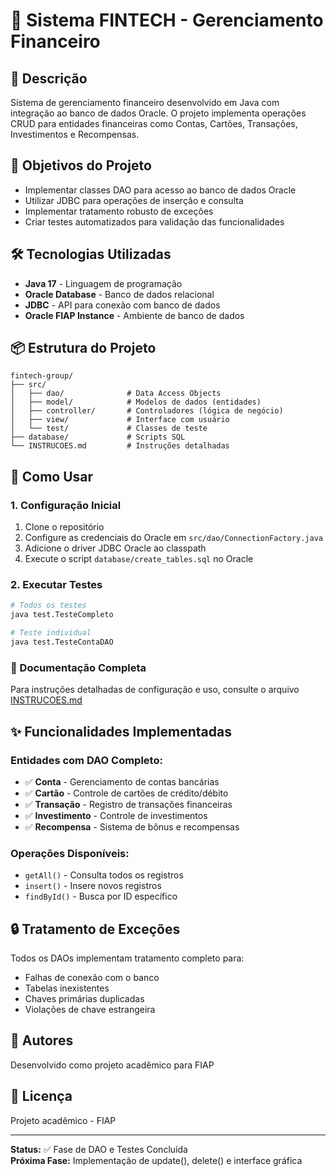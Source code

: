# 🏦 Sistema FINTECH - Gerenciamento Financeiro

## 📌 Descrição
Sistema de gerenciamento financeiro desenvolvido em Java com integração ao banco de dados Oracle. O projeto implementa operações CRUD para entidades financeiras como Contas, Cartões, Transações, Investimentos e Recompensas.

## 🎯 Objetivos do Projeto
- Implementar classes DAO para acesso ao banco de dados Oracle
- Utilizar JDBC para operações de inserção e consulta
- Implementar tratamento robusto de exceções
- Criar testes automatizados para validação das funcionalidades

## 🛠️ Tecnologias Utilizadas
- **Java 17** - Linguagem de programação
- **Oracle Database** - Banco de dados relacional
- **JDBC** - API para conexão com banco de dados
- **Oracle FIAP Instance** - Ambiente de banco de dados

## 📦 Estrutura do Projeto

```
fintech-group/
├── src/
│   ├── dao/              # Data Access Objects
│   ├── model/            # Modelos de dados (entidades)
│   ├── controller/       # Controladores (lógica de negócio)
│   ├── view/             # Interface com usuário
│   └── test/             # Classes de teste
├── database/             # Scripts SQL
└── INSTRUCOES.md         # Instruções detalhadas
```

## 🚀 Como Usar

### 1. Configuração Inicial
1. Clone o repositório
2. Configure as credenciais do Oracle em `src/dao/ConnectionFactory.java`
3. Adicione o driver JDBC Oracle ao classpath
4. Execute o script `database/create_tables.sql` no Oracle

### 2. Executar Testes
```bash
# Todos os testes
java test.TesteCompleto

# Teste individual
java test.TesteContaDAO
```

### 📖 Documentação Completa
Para instruções detalhadas de configuração e uso, consulte o arquivo [INSTRUCOES.md](INSTRUCOES.md)

## ✨ Funcionalidades Implementadas

### Entidades com DAO Completo:
- ✅ **Conta** - Gerenciamento de contas bancárias
- ✅ **Cartão** - Controle de cartões de crédito/débito
- ✅ **Transação** - Registro de transações financeiras
- ✅ **Investimento** - Controle de investimentos
- ✅ **Recompensa** - Sistema de bônus e recompensas

### Operações Disponíveis:
- `getAll()` - Consulta todos os registros
- `insert()` - Insere novos registros
- `findById()` - Busca por ID específico

## 🔒 Tratamento de Exceções
Todos os DAOs implementam tratamento completo para:
- Falhas de conexão com o banco
- Tabelas inexistentes
- Chaves primárias duplicadas
- Violações de chave estrangeira

## 👥 Autores
Desenvolvido como projeto acadêmico para FIAP

## 📄 Licença
Projeto acadêmico - FIAP

---

**Status:** ✅ Fase de DAO e Testes Concluída  
**Próxima Fase:** Implementação de update(), delete() e interface gráfica